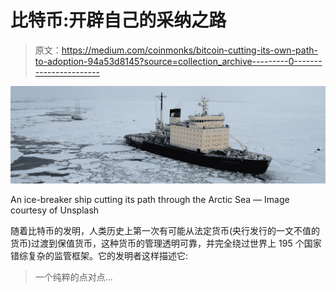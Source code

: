 # 比特币:开辟自己的采纳之路

> 原文：<https://medium.com/coinmonks/bitcoin-cutting-its-own-path-to-adoption-94a53d8145?source=collection_archive---------0----------------------->

![](img/78c2aa65da0d73d3a97c8c23f50d72d8.png)

An ice-breaker ship cutting its path through the Arctic Sea — Image courtesy of Unsplash

随着比特币的发明，人类历史上第一次有可能从法定货币(央行发行的一文不值的货币)过渡到保值货币，这种货币的管理透明可靠，并完全绕过世界上 195 个国家错综复杂的监管框架。它的发明者这样描述它:

> 一个纯粹的点对点…